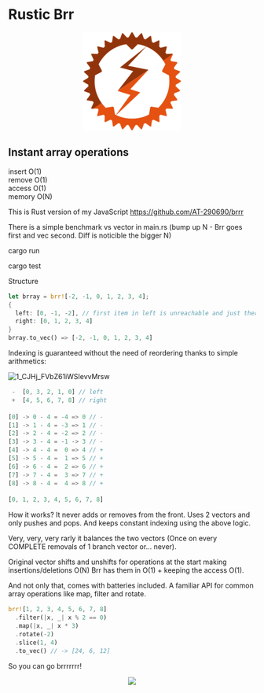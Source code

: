 # Rustic Brr

<p align="center">
<img width="200" src="./logo.svg"/>
</p>

## Instant array operations

insert O(1)  
remove O(1)  
access O(1)  
memory O(N)

This is Rust version of my JavaScript https://github.com/AT-290690/brrr 

There is a simple benchmark vs vector in main.rs
(bump up N - Brr goes first and vec second. Diff is noticible the bigger N)

cargo run

cargo test 

Structure

```rust
let brray = brr![-2, -1, 0, 1, 2, 3, 4];
{
  left: [0, -1, -2], // first item in left is unreachable and just there as an offset - defaults to 0 for i32
  right: [0, 1, 2, 3, 4]
}
brray.to_vec() => [-2, -1, 0, 1, 2, 3, 4]
```

Indexing is guaranteed without the need of reordering thanks to simple arithmetics:

![1_CJHj_FVbZ61iWSIevvMrsw](https://user-images.githubusercontent.com/88512646/189848001-5274f5bf-200d-46e3-80df-25c5718bfc4a.gif)

```rust
 -  [0, 3, 2, 1, 0] // left
 +  [4, 5, 6, 7, 8] // right

[0] -> 0 - 4 = -4 => 0 // -
[1] -> 1 - 4 = -3 => 1 // -
[2] -> 2 - 4 = -2 => 2 // -
[3] -> 3 - 4 = -1 -> 3 // -
[4] -> 4 - 4 =  0 => 4 // +
[5] -> 5 - 4 =  1 => 5 // +
[6] -> 6 - 4 =  2 => 6 // +
[7] -> 7 - 4 =  3 => 7 // +
[8] -> 8 - 4 =  4 => 8 // +

[0, 1, 2, 3, 4, 5, 6, 7, 8]
```
How it works? It never adds or removes from the front. 
Uses 2 vectors and only pushes and pops. 
And keeps constant indexing using the above logic.

Very, very, very rarly it balances the two vectors (Once on every COMPLETE removals of 1 branch vector or... never).

Original vector shifts and unshifts for operations at the start making insertions/deletions O(N) 
Brr has them in O(1) + keeping the access O(1).

And not only that, comes with batteries included. A familiar API for common array operations like map, filter and rotate.

```rust
brr![1, 2, 3, 4, 5, 6, 7, 8]
  .filter(|x, _| x % 2 == 0)
  .map(|x, _| x * 3)
  .rotate(-2)
  .slice(1, 4)
  .to_vec() // -> [24, 6, 12]
```
So you can go brrrrrrr!
<p align="center">
<img width="300" src="https://media.tenor.com/m3X-prXhi9QAAAAC/hacking-crabby-crab.gif"/>
</p>
